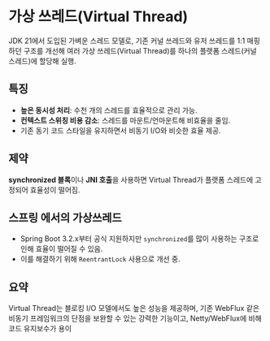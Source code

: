 # 가상 쓰레드(Virtual Thread)

JDK 21에서 도입된 가벼운 스레드 모델로, 기존 커널 쓰레드와 유저 쓰레드를 1:1 매핑하던 구조를 개선해 여러 가상 쓰레드(Virtual Thread)를 하나의 플랫폼
스레드(커널 스레드)에 할당해 실행.

## 특징

- **높은 동시성 처리**: 수천 개의 스레드를 효율적으로 관리 가능.
- **컨텍스트 스위칭 비용 감소**: 스레드를 마운트/언마운트해 비효율을 줄임.
- 기존 동기 코드 스타일을 유지하면서 비동기 I/O와 비슷한 효율 제공.

## 제약

**synchronized 블록**이나 **JNI 호출**을 사용하면 Virtual Thread가 플랫폼 스레드에 고정되어 효율성이 떨어짐.

## 스프링 에서의 가상쓰레드

- Spring Boot 3.2.x부터 공식 지원하지만 `synchronized`를 많이 사용하는 구조로 인해 효율이 떨어질 수 있음.
- 이를 해결하기 위해 `ReentrantLock` 사용으로 개선 중.

## 요약

Virtual Thread는 블로킹 I/O 모델에서도 높은 성능을 제공하며, 기존 WebFlux 같은 비동기 프레임워크의 단점을 보완할 수 있는 강력한 기능이고, Netty/WebFlux에 비해 코드 유지보수가 용이